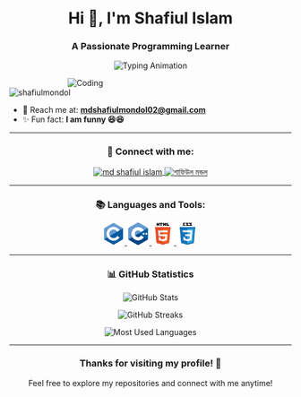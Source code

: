 <h1 align="center">Hi 👋, I'm Shafiul Islam</h1>
<h3 align="center">A Passionate Programming Learner</h3>

<p align="center">
  <img src="https://readme-typing-svg.herokuapp.com?font=Fira+Code&weight=600&size=24&duration=4000&pause=1000&color=36BCF7&center=true&vCenter=true&width=500&lines=Hi+there,+this+is+Shafiul+Islam.;Welcome+to+my+GitHub!;Let's+Code+Together!" alt="Typing Animation">
</p>

<img align="right" alt="Coding" width="400" src="https://cdn.dribbble.com/users/1162077/screenshots/3848914/programmer.gif">

<p align="left"> <img src="https://komarev.com/ghpvc/?username=shafiul-p&label=Profile%20views&color=0e75b6&style=flat" alt="shafiulmondol" /> </p>

- 📧 Reach me at: **mdshafiulmondol02@gmail.com**
- ✨ Fun fact: **I am funny 😆😆**

---

<h3 align="center">👥 Connect with me:</h3>
<p align="center">
  <a href="https://linkedin.com/in/md-shafiul-islam" target="blank">
    <img align="center" src="https://raw.githubusercontent.com/rahuldkjain/github-profile-readme-generator/master/src/images/icons/Social/linked-in-alt.svg" alt="md shafiul islam" height="30" width="40" />
  </a>
  <a href="https://fb.com/শাফিউল-মন্ডল" target="blank">
    <img align="center" src="https://raw.githubusercontent.com/rahuldkjain/github-profile-readme-generator/master/src/images/icons/Social/facebook.svg" alt="শাফিউল মন্ডল" height="30" width="40" />
  </a>
</p>

---

<h3 align="center">📚 Languages and Tools:</h3>
<p align="center">
  <a href="https://www.cprogramming.com/" target="_blank" rel="noreferrer">
    <img src="https://raw.githubusercontent.com/devicons/devicon/master/icons/c/c-original.svg" alt="C" width="40" height="40"/>
  </a>
  <a href="https://www.w3schools.com/cpp/" target="_blank" rel="noreferrer">
    <img src="https://raw.githubusercontent.com/devicons/devicon/master/icons/cplusplus/cplusplus-original.svg" alt="C++" width="40" height="40" />
  </a>
  <a href="https://developer.mozilla.org/en-US/docs/Web/HTML" target="_blank" rel="noreferrer">
    <img src="https://raw.githubusercontent.com/devicons/devicon/master/icons/html5/html5-original-wordmark.svg" alt="HTML5" width="40" height="40" />
  </a> 
  <a href="https://developer.mozilla.org/en-US/docs/Web/CSS" target="_blank" rel="noreferrer">
    <img src="https://raw.githubusercontent.com/devicons/devicon/master/icons/css3/css3-original-wordmark.svg" alt="CSS3" width="40" height="40" />
  </a> 
</p>

---

<h3 align="center">📊 GitHub Statistics</h3>

<div align="center">
  <!-- Overall GitHub Stats -->
  <img 
       src="https://github-readme-stats.vercel.app/api?username=shafiulmondol&show_icons=true&theme=transparent&include_all_commits=true&count_private=true" 
       alt="GitHub Stats" 
       width="45%" 
  />
  
  <!-- Streak Stats -->
  <img 
       src="https://github-readme-streak-stats.herokuapp.com/?user=shafiulmondol&theme=transparent&hide_border=true" 
       alt="GitHub Streaks" 
       width="45%" 
  />
  
  <!-- Most Used Languages -->
  <img 
       src="https://github-readme-stats.vercel.app/api/top-langs/?username=shafiulmondol&layout=compact&theme=transparent&langs_count=8" 
       alt="Most Used Languages" 
       width="45%" 
  />
</div>

---

<h3 align="center">Thanks for visiting my profile! 🙏</h3>
<p align="center">Feel free to explore my repositories and connect with me anytime!</p>
